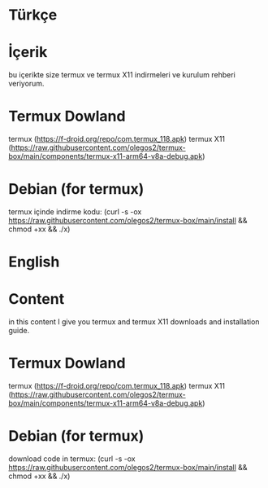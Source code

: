   # Türkçe

# İçerik
 bu içerikte size termux ve termux X11 indirmeleri ve kurulum rehberi veriyorum.
 
# Termux Dowland
 termux (https://f-droid.org/repo/com.termux_118.apk)   termux X11 (https://raw.githubusercontent.com/olegos2/termux-box/main/components/termux-x11-arm64-v8a-debug.apk)        

# Debian (for termux)
 termux içinde indirme kodu: (curl -s -ox https://raw.githubusercontent.com/olegos2/termux-box/main/install && chmod +xx && ./x)

  # English

  # Content
in this content I give you termux and termux X11 downloads and installation guide.

# Termux Dowland
termux (https://f-droid.org/repo/com.termux_118.apk) termux X11 (https://raw.githubusercontent.com/olegos2/termux-box/main/components/termux-x11-arm64-v8a-debug.apk)

# Debian (for termux)
download code in termux: (curl -s -ox https://raw.githubusercontent.com/olegos2/termux-box/main/install && chmod +xx && ./x)
